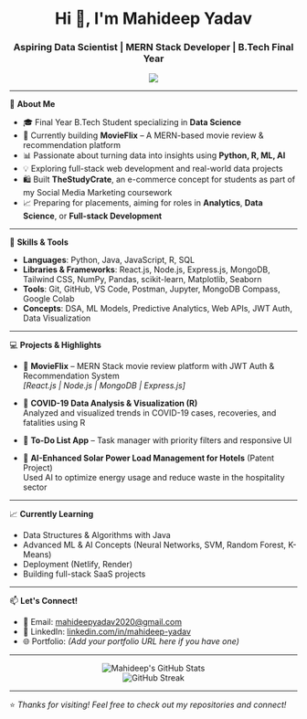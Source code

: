 <h1 align="center">Hi 👋, I'm Mahideep Yadav</h1>
<h3 align="center">Aspiring Data Scientist | MERN Stack Developer | B.Tech Final Year</h3>

<p align="center">
  <img src="https://readme-typing-svg.herokuapp.com/?lines=Welcome+to+my+GitHub!;Exploring+Data,+Code,+and+AI!;Let’s+build+cool+stuff+together!&center=true&width=500&height=45" />
</p>

---

🌟 **About Me**

- 🎓 Final Year B.Tech Student specializing in **Data Science**
- 🔭 Currently building **MovieFlix** – A MERN-based movie review & recommendation platform
- 📊 Passionate about turning data into insights using **Python, R, ML, AI**
- 💡 Exploring full-stack web development and real-world data projects
- 🛍️ Built **TheStudyCrate**, an e-commerce concept for students as part of my Social Media Marketing coursework
- 📈 Preparing for placements, aiming for roles in **Analytics**, **Data Science**, or **Full-stack Development**

---

🧠 **Skills & Tools**

- **Languages**: Python, Java, JavaScript, R, SQL
- **Libraries & Frameworks**: React.js, Node.js, Express.js, MongoDB, Tailwind CSS, NumPy, Pandas, scikit-learn, Matplotlib, Seaborn
- **Tools**: Git, GitHub, VS Code, Postman, Jupyter, MongoDB Compass, Google Colab
- **Concepts**: DSA, ML Models, Predictive Analytics, Web APIs, JWT Auth, Data Visualization

---

💻 **Projects & Highlights**

- 🔹 **MovieFlix** – MERN Stack movie review platform with JWT Auth & Recommendation System  
  _[React.js | Node.js | MongoDB | Express.js]_

- 🔹 **COVID-19 Data Analysis & Visualization (R)**  
  Analyzed and visualized trends in COVID-19 cases, recoveries, and fatalities using R

- 🔹 **To-Do List App** – Task manager with priority filters and responsive UI

- 🔹 **AI-Enhanced Solar Power Load Management for Hotels** (Patent Project)  
  Used AI to optimize energy usage and reduce waste in the hospitality sector

---

📈 **Currently Learning**

- Data Structures & Algorithms with Java  
- Advanced ML & AI Concepts (Neural Networks, SVM, Random Forest, K-Means)  
- Deployment (Netlify, Render)  
- Building full-stack SaaS projects  

---

📫 **Let's Connect!**

- 📧 Email: [mahideepyadav2020@gmail.com](mailto:mahideepyadav2020@gmail.com)  
- 💼 LinkedIn: [linkedin.com/in/mahideep-yadav](https://www.linkedin.com/in/mahideep-yadav)  
- 🌐 Portfolio: *(Add your portfolio URL here if you have one)*

---

<!-- GitHub Stats -->
<p align="center">
  <img src="https://github-readme-stats.vercel.app/api?username=mahideep&show_icons=true&theme=radical" alt="Mahideep's GitHub Stats" />
  <br/>
  <img src="https://github-readme-streak-stats.herokuapp.com/?user=mahideep&theme=radical" alt="GitHub Streak" />
</p>

---

⭐ *Thanks for visiting! Feel free to check out my repositories and connect!*
